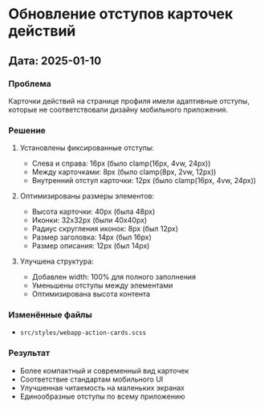 # Обновление отступов карточек действий

## Дата: 2025-01-10

### Проблема
Карточки действий на странице профиля имели адаптивные отступы, которые не соответствовали дизайну мобильного приложения.

### Решение
1. Установлены фиксированные отступы:
   - Слева и справа: 16px (было clamp(16px, 4vw, 24px))
   - Между карточками: 8px (было clamp(8px, 2vw, 12px))
   - Внутренний отступ карточки: 12px (было clamp(16px, 4vw, 24px))

2. Оптимизированы размеры элементов:
   - Высота карточки: 40px (была 48px)
   - Иконки: 32x32px (были 40x40px)
   - Радиус скругления иконок: 8px (был 12px)
   - Размер заголовка: 14px (был 16px)
   - Размер описания: 12px (был 14px)

3. Улучшена структура:
   - Добавлен width: 100% для полного заполнения
   - Уменьшены отступы между элементами
   - Оптимизирована высота контента

### Изменённые файлы
- `src/styles/webapp-action-cards.scss`

### Результат
- Более компактный и современный вид карточек
- Соответствие стандартам мобильного UI
- Улучшенная читаемость на маленьких экранах
- Единообразные отступы по всему приложению 
